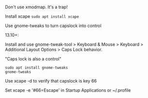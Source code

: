 
Don't use xmodmap. It's a trap!

Install xcape `sudo apt install xcape`

Use gnome-tweaks to turn capslock into control

13.10+:

Install and use gnome-tweak-tool > Keyboard & Mouse > Keyboard > Additional Layout Options > Caps Lock behavior.

"Caps lock is also a control"

```
sudo apt install gnome-tweaks
gnome-tweaks
```

Use xcape -d to verify that capslock is key 66

Set xcape -e '#66=Escape' in Startup Applications or ~/.profile
